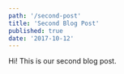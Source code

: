 ```yaml
---
path: '/second-post'
title: 'Second Blog Post'
published: true
date: '2017-10-12'
---
```


Hi! This is our second blog post.